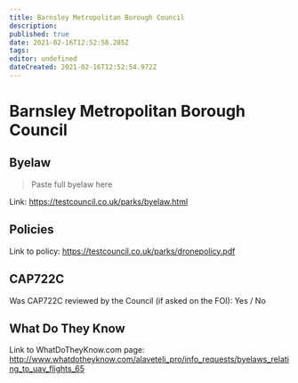 ```yaml
---
title: Barnsley Metropolitan Borough Council
description: 
published: true
date: 2021-02-16T12:52:58.205Z
tags: 
editor: undefined
dateCreated: 2021-02-16T12:52:54.972Z
---
```


# Barnsley Metropolitan Borough Council


## Byelaw
> Paste full byelaw here

Link:
https://testcouncil.co.uk/parks/byelaw.html

## Policies
Link to policy:
https://testcouncil.co.uk/parks/dronepolicy.pdf

## CAP722C

Was CAP722C reviewed by the Council (if asked on the FOI): Yes / No

## What Do They Know

Link to WhatDoTheyKnow.com page:
http://www.whatdotheyknow.com/alaveteli_pro/info_requests/byelaws_relating_to_uav_flights_65

